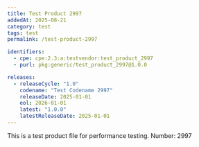 ```yaml
---
title: Test Product 2997
addedAt: 2025-08-21
category: test
tags: test
permalink: /test-product-2997

identifiers:
  - cpe: cpe:2.3:a:testvendor:test_product_2997
  - purl: pkg:generic/test_product_2997@1.0.0

releases:
  - releaseCycle: "1.0"
    codename: "Test Codename 2997"
    releaseDate: 2025-01-01
    eol: 2026-01-01
    latest: "1.0.0"
    latestReleaseDate: 2025-01-01
---
```


This is a test product file for performance testing. Number: 2997
